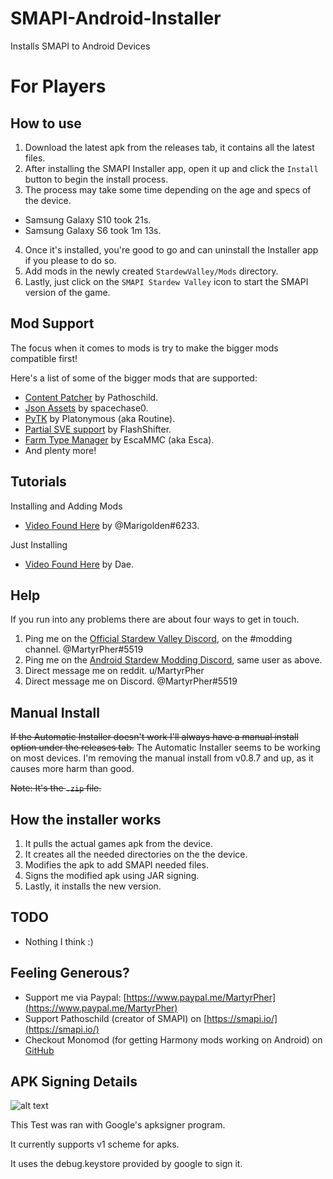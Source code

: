 # SMAPI-Android-Installer
Installs SMAPI to Android Devices

# For Players
## How to use
1. Download the latest apk from the releases tab, it contains all the latest files.
2. After installing the SMAPI Installer app, open it up and click the `Install` button to begin the install process.
3. The process may take some time depending on the age and specs of the device.
- Samsung Galaxy S10 took 21s.
- Samsung Galaxy S6 took 1m 13s.
4. Once it's installed, you're good to go and can uninstall the Installer app if you please to do so.
5. Add mods in the newly created `StardewValley/Mods` directory.
6. Lastly, just click on the `SMAPI Stardew Valley` icon to start the SMAPI version of the game.

## Mod Support
The focus when it comes to mods is try to make the bigger mods compatible first!

Here's a list of some of the bigger mods that are supported:

- [Content Patcher](https://www.nexusmods.com/stardewvalley/mods/1915) by Pathoschild.
- [Json Assets](https://www.nexusmods.com/stardewvalley/mods/1720) by spacechase0.
- [PyTK](https://www.nexusmods.com/stardewvalley/mods/1726) by Platonymous (aka Routine).
- [Partial SVE support](https://www.nexusmods.com/stardewvalley/mods/3753) by FlashShifter.
- [Farm Type Manager](https://www.nexusmods.com/stardewvalley/mods/3231) by EscaMMC (aka Esca).
- And plenty more!

## Tutorials
Installing and Adding Mods
- [Video Found Here](https://www.youtube.com/watch?v=jOXl6Dmu7wY&feature=youtu.be) by @Marigolden#6233.

Just Installing
- [Video Found Here](https://www.youtube.com/watch?v=GFGtbjSYnhw&feature=youtu.be) by Dae.

## Help
If you run into any problems there are about four ways to get in touch.
1. Ping me on the [Official Stardew Valley Discord](https://discord.gg/KCJHWhX), on the #modding channel. @MartyrPher#5519
2. Ping me on the [Android Stardew Modding Discord](https://discord.gg/HWaeYXg), same user as above.
3. Direct message me on reddit. u/MartyrPher
4. Direct message me on Discord. @MartyrPher#5519

## Manual Install
~~If the Automatic Installer doesn't work I'll always have a manual install option under the releases tab.~~
The Automatic Installer seems to be working on most devices. I'm removing the manual install from v0.8.7 and up, as it causes more harm than good.

~~Note: It's the `.zip` file.~~

## How the installer works
1. It pulls the actual games apk from the device.
2. It creates all the needed directories on the the device.
3. Modifies the apk to add SMAPI needed files.
4. Signs the modified apk using JAR signing.
5. Lastly, it installs the new version.

## TODO
- Nothing I think :)

## Feeling Generous?
- Support me via Paypal: [https://www.paypal.me/MartyrPher](https://www.paypal.me/MartyrPher)
- Support Pathoschild (creator of SMAPI) on [https://smapi.io/](https://smapi.io/)
- Checkout Monomod (for getting Harmony mods working on Android) on [GitHub](https://github.com/MonoMod/MonoMod)

## APK Signing Details
![alt text](https://github.com/MartyrPher/SMAPI-Android-Installer/blob/master/current_scheme.PNG)

This Test was ran with Google's apksigner program.

It currently supports v1 scheme for apks.

It uses the debug.keystore provided by google to sign it.